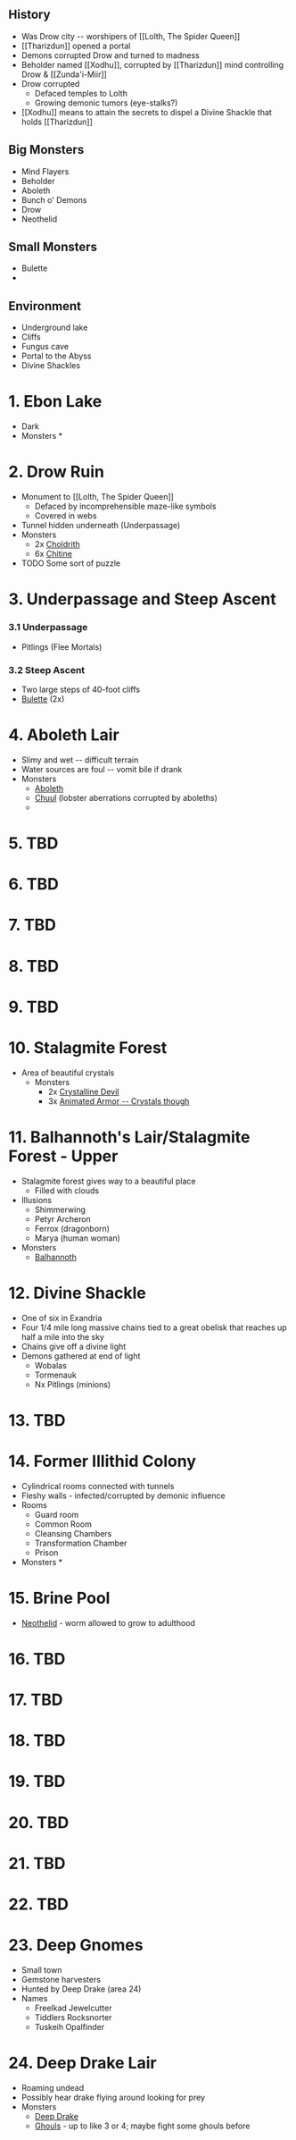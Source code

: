 
## History
* Was Drow city -- worshipers of [[Lolth, The Spider Queen]]
* [[Tharizdun]] opened a portal
* Demons corrupted Drow and turned to madness
* Beholder named [[Xodhu]], corrupted by [[Tharizdun]] mind controlling Drow & [[Zunda'i-Miir]]
* Drow corrupted
	* Defaced temples to Lolth
	* Growing demonic tumors (eye-stalks?)
* [[Xodhu]] means to attain the secrets to dispel a Divine Shackle that holds [[Tharizdun]]

## Big Monsters
* Mind Flayers
* Beholder
* Aboleth
* Bunch o' Demons
* Drow
* Neothelid

## Small Monsters

* Bulette
* 

## Environment

* Underground lake
* Cliffs
* Fungus cave
* Portal to the Abyss
* Divine Shackles

# 1. Ebon Lake

* Dark
* Monsters
	* 

# 2. Drow Ruin

* Monument to [[Lolth, The Spider Queen]]
	* Defaced by incomprehensible maze-like symbols
	* Covered in webs
* Tunnel hidden underneath (Underpassage)
* Monsters
	* 2x [Choldrith](https://www.dndbeyond.com/monsters/2560755-choldrith)
	* 6x [Chitine](https://www.dndbeyond.com/monsters/2560753-chitine)
* TODO Some sort of puzzle

# 3. Underpassage and Steep Ascent

### 3.1 Underpassage
* Pitlings (Flee Mortals)

### 3.2 Steep Ascent
* Two large steps of 40-foot cliffs
* [Bulette](https://www.dndbeyond.com/monsters/16818-bulette) (2x)
# 4. Aboleth Lair

* Slimy and wet -- difficult terrain
* Water sources are foul -- vomit bile if drank
* Monsters
	* [Aboleth](https://www.dndbeyond.com/monsters/16762-aboleth)
	* [Chuul](https://www.dndbeyond.com/monsters/16824-chuul) (lobster aberrations corrupted by aboleths)
	* 

# 5. TBD

# 6. TBD

# 7. TBD

# 8. TBD

# 9. TBD

# 10. Stalagmite Forest

* Area of beautiful crystals
	* Monsters
		* 2x [Crystalline Devil](https://www.dndbeyond.com/monsters/4339991-crystalline-devil-devil-summoning-variant)
		* 3x [Animated Armor -- Crystals though](https://www.dndbeyond.com/monsters/16786-animated-armor)

# 11. Balhannoth's Lair/Stalagmite Forest - Upper

* Stalagmite forest gives way to a beautiful place
	* Filled with clouds
* Illusions
	* Shimmerwing
	* Petyr Archeron
	* Ferrox (dragonborn)
	* Marya (human woman)
* Monsters
	* [Balhannoth](https://www.dndbeyond.com/monsters/2560732-balhannoth)

# 12. Divine Shackle

* One of six in Exandria
* Four 1/4 mile long massive chains tied to a great obelisk that reaches up half a mile into the sky
* Chains give off a divine light
* Demons gathered at end of light
	* Wobalas
	* Tormenauk
	* Nx Pitlings (minions)

# 13. TBD

# 14. Former Illithid Colony

* Cylindrical rooms connected with tunnels
* Fleshy walls - infected/corrupted by demonic influence
* Rooms
	* Guard room
	* Common Room
	* Cleansing Chambers
	* Transformation Chamber
	* Prison
* Monsters
	* 

# 15. Brine Pool

* [Neothelid](https://www.dndbeyond.com/monsters/2560887-neothelid) - worm allowed to grow to adulthood

# 16. TBD

# 17. TBD

# 18. TBD

# 19. TBD

# 20. TBD

# 21. TBD

# 22. TBD

# 23. Deep Gnomes

* Small town
* Gemstone harvesters
* Hunted by Deep Drake (area 24)
* Names
	* Freelkad Jewelcutter
	* Tiddlers Rocksnorter
	* Tuskeih Opalfinder
# 24. Deep Drake Lair

* Roaming undead
* Possibly hear drake flying around looking for prey
* Monsters
	* [Deep Drake](https://www.dndbeyond.com/monsters/4339998-deep-drake)
	* [Ghouls](https://www.dndbeyond.com/monsters/16872-ghoul) - up to like 3 or 4; maybe fight some ghouls before
